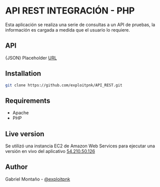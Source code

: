 # API REST INTEGRACIÓN - PHP

Esta aplicación se realiza una serie de consultas a un API de pruebas, la información es cargada a medida que el usuario lo requiere.

## API

{JSON} Placeholder
 [URL](https://jsonplaceholder.typicode.com/)


## Installation

```BASH
git clone https://github.com/exploitpnk/API_REST.git
```

## Requirements

- Apache
- PHP

## Live version
Se utilizó una instancia EC2 de Amazon Web Services para ejecutar una versión en vivo del aplicativo [54.210.50.126](http://54.210.50.126)

## Author
Gabriel Montaño - [@exploitpnk](https://www.twitter.com/exploitpnk)
